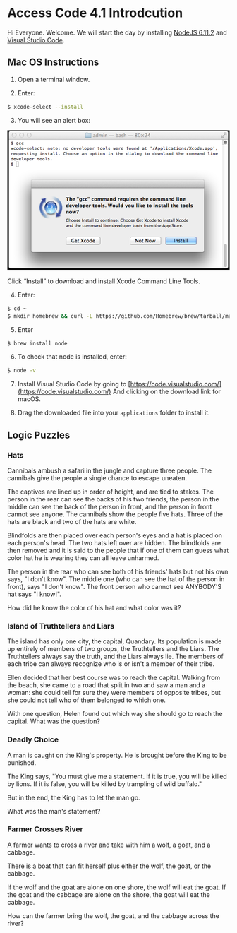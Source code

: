 # Access Code 4.1 Introdcution

Hi Everyone. Welcome. We will start the day by installing [NodeJS 6.11.2](https://nodejs.org/en/) and [Visual Studio Code](https://code.visualstudio.com).

## Mac OS Instructions

1. Open a terminal window.

2. Enter:

```bash
$ xcode-select --install
```

3. You will see an alert box:

![devtools popup](assets/xcode_devtools.png)

Click “Install” to download and install Xcode Command Line Tools.

4. Enter:

```bash
$ cd ~
$ mkdir homebrew && curl -L https://github.com/Homebrew/brew/tarball/master | tar xz --strip 1 -C homebrew
```

5. Enter

```bash
$ brew install node
```

6. To check that node is installed, enter:

```bash
$ node -v
```

7. Install Visual Studio Code by going to [https://code.visualstudio.com/](https://code.visualstudio.com/)
And clicking on the download link for macOS.

8. Drag the downloaded file into your `applications` folder to install it.

## Logic Puzzles

### Hats

Cannibals ambush a safari in the jungle and capture three people. The cannibals give the people a single chance to escape uneaten.

The captives are lined up in order of height, and are tied to stakes. The person in the rear can see the backs of his two friends, the person in the middle can see the back of the person in front, and the person in front cannot see anyone. The cannibals show the people five hats. Three of the hats are black and two of the hats are white.

Blindfolds are then placed over each person's eyes and a hat is placed on each person's head. The two hats left over are hidden. The blindfolds are then removed and it is said to the people that if one of them can guess what color hat he is wearing they can all leave unharmed.

The person in the rear who can see both of his friends' hats but not his own says, "I don't know". The middle one (who can see the hat of the person in front), says "I don't know". The front person who cannot see ANYBODY'S hat says "I know!".

How did he know the color of his hat and what color was it?

### Island of Truthtellers and Liars

The island has only one city, the capital, Quandary. Its population is made up entirely of members of two groups, the Truthtellers and the Liars. The Truthtellers always say the truth, and the Liars always lie. The members of each tribe can always recognize who is or isn't a member of their tribe.

Ellen decided that her best course was to reach the capital. Walking from the beach, she came to a road that split in two and saw a man and a woman: she could tell for sure they were members of opposite tribes, but she could not tell who of them belonged to which one.

With one question, Helen found out which way she should go to reach the capital. What was the question?

### Deadly Choice

A man is caught on the King's property. He is brought before the King to be punished.

The King says, "You must give me a statement. If it is true, you will be killed by lions. If it is false, you will be killed by trampling of wild buffalo."

But in the end, the King has to let the man go.

What was the man's statement?

### Farmer Crosses River

A farmer wants to cross a river and take with him a wolf, a goat, and a cabbage.

There is a boat that can fit herself plus either the wolf, the goat, or the cabbage.

If the wolf and the goat are alone on one shore, the wolf will eat the goat. If the goat and the cabbage are alone on the shore, the goat will eat the cabbage.

How can the farmer bring the wolf, the goat, and the cabbage across the river?

